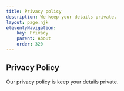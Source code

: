 ```yaml
---
title: Privacy policy
description: We keep your details private.
layout: page.njk
eleventyNavigation:
    key: Privacy
    parent: About
    order: 320
---
```


## Privacy Policy
Our privacy policy is keep your details private.